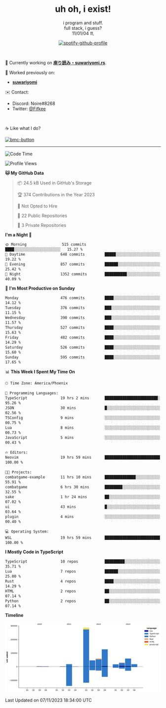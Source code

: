 <!--
**Nowaaru/nowaaru** is a ✨ _special_ ✨ repository because its `README.md` (this file) appears on your GitHub profile.

Here are some ideas to get you started:

- 🔭 I’m currently working on ...
- 🌱 I’m currently learning ...
- 👯 I’m looking to collaborate on ...
- 🤔 I’m looking for help with ...
- 💬 Ask me about ...
- 📫 How to reach me: ...
- 😄 Pronouns: ...
- ⚡ Fun fact: ...
-->

<h1 align="center"> uh oh, i exist!</h1>

<p align="center">
  i program and stuff.<br/>
  full stack, i guess?<br/>
  11/01/04 ♏ 
</p>

<!--
<p align="center">
╭──────────────────────────╮<br/>
│                        <a href="https://open.spotify.com/track/5iY3ZEHlQGFosdnROBDIg7?si=d7fd7fe8c7a747a1">Lavender</a>                      │<br/>
│               <a href="https://open.spotify.com/artist/6oeSQ4qmDQ7n89Rdt6tLLn?si=2773a05ce8b94a6c"><code>Rav</code></a>, <a href="https://open.spotify.com/artist/3vxcGARzVb3sETtt0Jxp7v?si=a4d26afacb46454f"><code>Kill Bill: The Rapper</code></a>               │<br/>
│             00:29 <a href="https://www.youtube.com/watch?v=dQw4w9WgXcQ">━━⬤</a>─────── 02:19              │<br/>
╰──────────────────────────╯<br/>
</p>
-->

<div align="center">

[![spotify-github-profile](https://spotify-github-profile.vercel.app/api/view?uid=fifkee&cover_image=true&theme=novatorem&bar_color=53b14f&bar_color_cover=true)](https://spotify-github-profile.vercel.app/api/view?uid=fifkee&redirect=true)

</div>
<br />

🦀 Currently working on **[座り読み・suwariyomi.rs](https://github.com/Nowaaru/suwariyomi.rs)**.

💫 Worked previously on: 
- **[suwariyomi](https://github.com/Nowaaru/suwariyomi)**



✉️ Contact:
- Discord: Noire#8268
- Twitter: <a href=https://twitter.com/@Fifkee>@Fifkee</a>

<br />

☕ Like what I do?

<a href="https://www.buymeacoffee.com/noire">
<img width="136" alt="bmc-button" src="https://user-images.githubusercontent.com/16274568/185726271-65d08167-e68c-49b1-bc12-8813b73cf0c0.png"></a>


---

<!--START_SECTION:waka-->
![Code Time](http://img.shields.io/badge/Code%20Time-705%20hrs%206%20mins-blue)

![Profile Views](http://img.shields.io/badge/Profile%20Views-0-blue)

**🐱 My GitHub Data** 

> 📦 24.5 kB Used in GitHub's Storage 
 > 
> 🏆 374 Contributions in the Year 2023
 > 
> 🚫 Not Opted to Hire
 > 
> 📜 22 Public Repositories 
 > 
> 🔑 3 Private Repositories 
 > 
**I'm a Night 🦉** 

```text
🌞 Morning                515 commits         ████░░░░░░░░░░░░░░░░░░░░░   15.27 % 
🌆 Daytime                648 commits         █████░░░░░░░░░░░░░░░░░░░░   19.22 % 
🌃 Evening                857 commits         ██████░░░░░░░░░░░░░░░░░░░   25.42 % 
🌙 Night                  1352 commits        ██████████░░░░░░░░░░░░░░░   40.09 % 
```
📅 **I'm Most Productive on Sunday** 

```text
Monday                   476 commits         ████░░░░░░░░░░░░░░░░░░░░░   14.12 % 
Tuesday                  376 commits         ███░░░░░░░░░░░░░░░░░░░░░░   11.15 % 
Wednesday                390 commits         ███░░░░░░░░░░░░░░░░░░░░░░   11.57 % 
Thursday                 527 commits         ████░░░░░░░░░░░░░░░░░░░░░   15.63 % 
Friday                   482 commits         ████░░░░░░░░░░░░░░░░░░░░░   14.29 % 
Saturday                 526 commits         ████░░░░░░░░░░░░░░░░░░░░░   15.60 % 
Sunday                   595 commits         ████░░░░░░░░░░░░░░░░░░░░░   17.65 % 
```


📊 **This Week I Spent My Time On** 

```text
🕑︎ Time Zone: America/Phoenix

💬 Programming Languages: 
TypeScript               19 hrs 2 mins       ████████████████████████░   95.26 % 
JSON                     30 mins             █░░░░░░░░░░░░░░░░░░░░░░░░   02.56 % 
TSConfig                 9 mins              ░░░░░░░░░░░░░░░░░░░░░░░░░   00.75 % 
Lua                      8 mins              ░░░░░░░░░░░░░░░░░░░░░░░░░   00.73 % 
JavaScript               5 mins              ░░░░░░░░░░░░░░░░░░░░░░░░░   00.43 % 

🔥 Editors: 
Neovim                   19 hrs 59 mins      █████████████████████████   100.00 % 

🐱‍💻 Projects: 
combatgame-example       11 hrs 10 mins      ██████████████░░░░░░░░░░░   55.91 % 
combatgame               6 hrs 30 mins       ████████░░░░░░░░░░░░░░░░░   32.55 % 
sake                     1 hr 24 mins        ██░░░░░░░░░░░░░░░░░░░░░░░   07.02 % 
ui                       43 mins             █░░░░░░░░░░░░░░░░░░░░░░░░   03.64 % 
plugin                   4 mins              ░░░░░░░░░░░░░░░░░░░░░░░░░   00.40 % 

💻 Operating System: 
WSL                      19 hrs 59 mins      █████████████████████████   100.00 % 
```

**I Mostly Code in TypeScript** 

```text
TypeScript               10 repos            █████████░░░░░░░░░░░░░░░░   35.71 % 
Lua                      7 repos             ██████░░░░░░░░░░░░░░░░░░░   25.00 % 
Rust                     4 repos             ████░░░░░░░░░░░░░░░░░░░░░   14.29 % 
HTML                     2 repos             ██░░░░░░░░░░░░░░░░░░░░░░░   07.14 % 
Python                   2 repos             ██░░░░░░░░░░░░░░░░░░░░░░░   07.14 % 
```



**Timeline**

![Lines of Code chart](https://raw.githubusercontent.com/Nowaaru/Nowaaru/main/assets/bar_graph.png)


 Last Updated on 07/11/2023 18:34:00 UTC
<!--END_SECTION:waka-->

<!--
[![Nowaaru's GitHub stats](https://github-readme-stats.vercel.app/api?username=Nowaaru&theme=dracula&show_icons=true)](https://github.com/anuraghazra/github-readme-stats)

[![Top Langs](https://github-readme-stats.vercel.app/api/top-langs/?username=Nowaaru&layout=compact&theme=dracula)](https://github.com/anuraghazra/github-readme-stats)
-->
